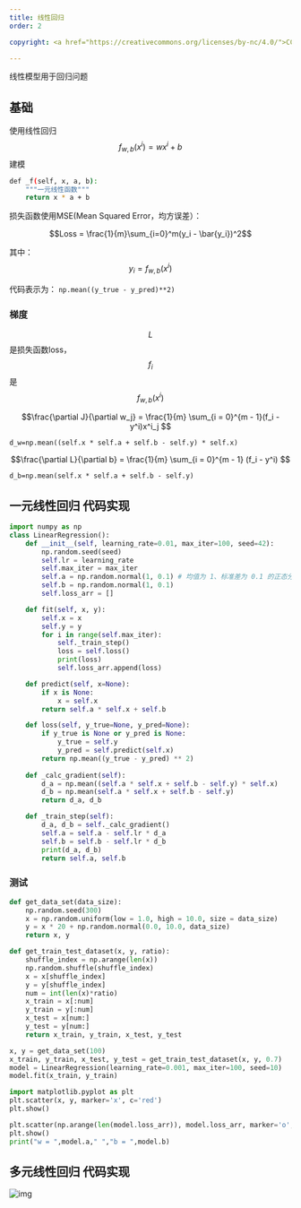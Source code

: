 ```yaml
---
title: 线性回归
order: 2

copyright: <a href="https://creativecommons.org/licenses/by-nc/4.0/">CC BY-NC 4.0协议</a>

---
```


线性模型用于回归问题

## 基础

使用线性回归$$f_{w,b}(x^i) = wx^i + b$$建模

```Bash
def _f(self, x, a, b):
    """一元线性函数"""
    return x * a + b
```

损失函数使用MSE(Mean Squared Error，均方误差）：

$$Loss = \frac{1}{m}\sum_{i=0}^m(y_i - \bar{y_i})^2$$ 

其中： $$y_i = f_{w,b}(x^i)$$  

代码表示为： `np.mean((y_true - y_pred)**2)`

### 梯度

$$L$$是损失函数loss，$$f_i$$是 $$f_{w,b}(x^i)$$ 

$$\frac{\partial J}{\partial w_j} = \frac{1}{m} \sum_{i = 0}^{m - 1}(f_i - y^i)x^i_j $$

```
d_w=np.mean((self.x * self.a + self.b - self.y) * self.x)
```

$$\frac{\partial L}{\partial b} = \frac{1}{m} \sum_{i = 0}^{m - 1} (f_i - y^i) $$

```
d_b=np.mean(self.x * self.a + self.b - self.y)
```

## 一元线性回归 代码实现

```Python
import numpy as np
class LinearRegression():
    def __init__(self, learning_rate=0.01, max_iter=100, seed=42):
        np.random.seed(seed)
        self.lr = learning_rate
        self.max_iter = max_iter
        self.a = np.random.normal(1, 0.1) # 均值为 1、标准差为 0.1 的正态分布的随机值
        self.b = np.random.normal(1, 0.1)
        self.loss_arr = []

    def fit(self, x, y):
        self.x = x
        self.y = y
        for i in range(self.max_iter):
            self._train_step()
            loss = self.loss()
            print(loss)
            self.loss_arr.append(loss)

    def predict(self, x=None):
        if x is None:
            x = self.x
        return self.a * self.x + self.b

    def loss(self, y_true=None, y_pred=None):
        if y_true is None or y_pred is None:
            y_true = self.y
            y_pred = self.predict(self.x)
        return np.mean((y_true - y_pred) ** 2)
    
    def _calc_gradient(self):
        d_a = np.mean((self.a * self.x + self.b - self.y) * self.x)
        d_b = np.mean(self.a * self.x + self.b - self.y)
        return d_a, d_b

    def _train_step(self):
        d_a, d_b = self._calc_gradient()
        self.a = self.a - self.lr * d_a
        self.b = self.b - self.lr * d_b
        print(d_a, d_b)
        return self.a, self.b
```

### 测试

```Python
def get_data_set(data_size):
    np.random.seed(300)
    x = np.random.uniform(low = 1.0, high = 10.0, size = data_size)
    y = x * 20 + np.random.normal(0.0, 10.0, data_size)
    return x, y

def get_train_test_dataset(x, y, ratio):
    shuffle_index = np.arange(len(x))
    np.random.shuffle(shuffle_index)
    x = x[shuffle_index]
    y = y[shuffle_index]
    num = int(len(x)*ratio)
    x_train = x[:num]
    y_train = y[:num]
    x_test = x[num:]
    y_test = y[num:]
    return x_train, y_train, x_test, y_test

x, y = get_data_set(100)
x_train, y_train, x_test, y_test = get_train_test_dataset(x, y, 0.7)
model = LinearRegression(learning_rate=0.001, max_iter=100, seed=10)
model.fit(x_train, y_train)

import matplotlib.pyplot as plt
plt.scatter(x, y, marker='x', c='red')
plt.show()

plt.scatter(np.arange(len(model.loss_arr)), model.loss_arr, marker='o', c='green')
plt.show()
print("w = ",model.a," ","b = ",model.b)
```

## 多元线性回归 代码实现

![img](https://pq18uqc90b.feishu.cn/space/api/box/stream/download/asynccode/?code=OTA2NTY5OWYwZmE1MzNjZDU5NTBkNWQ4ZDVhYWYzYmZfN3FTdUZ0a21TTXppeEJIN25WOXphcGs0dE9mQ1JlUzdfVG9rZW46VWJ3QmJWbW1nb2FlQWF4aGtYVGN6WDZ2bk5lXzE3NDI4OTkzMTE6MTc0MjkwMjkxMV9WNA)